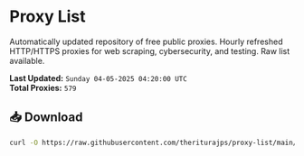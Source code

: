 # Proxy List

Automatically updated repository of free public proxies. Hourly refreshed HTTP/HTTPS proxies for web scraping, cybersecurity, and testing. Raw list available.

**Last Updated:** `Sunday 04-05-2025 04:20:00 UTC`  
**Total Proxies:** `579`

## 📥 Download
```bash
curl -O https://raw.githubusercontent.com/theriturajps/proxy-list/main/proxies.txt
